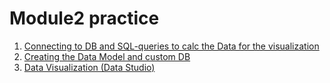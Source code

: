 # Module2 practice
1) [Connecting to DB and SQL-queries to calc the Data for the visualization](https://github.com/victorjulyin/DE-101/tree/main/Module2/2.3%20Connecting%20to%20DB%20and%20SQL)
2) [Creating the Data Model and custom DB](https://github.com/victorjulyin/DE-101/tree/main/Module2/2.4%20Data%20Model)
3) [Data Visualization (Data Studio)](https://github.com/victorjulyin/DE-101/tree/main/Module2/2.6%20Visualize%20Data)